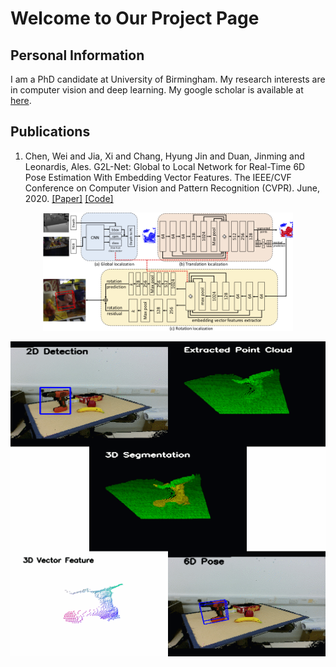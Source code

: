 # Welcome to Our Project Page

## Personal Information

I am a PhD candidate at University of Birmingham. My research interests are in computer vision and deep learning. My google scholar is available at [here](https://scholar.google.com/citations?user=Wv68qZwAAAAJ&hl=en).



## Publications
1. Chen, Wei and Jia, Xi and Chang, Hyung Jin and Duan, Jinming and Leonardis, Ales. G2L-Net: Global to Local Network for Real-Time 6D Pose Estimation With Embedding Vector Features. The IEEE/CVF Conference on Computer Vision and Pattern Recognition (CVPR). June, 2020. [[Paper]](http://openaccess.thecvf.com/content_CVPR_2020/papers/Chen_G2L-Net_Global_to_Local_Network_for_Real-Time_6D_Pose_Estimation_CVPR_2020_paper.pdf) [[Code]](https://github.com/DC1991/G2L_Net)

<div  align="center"> 
<img src="https://github.com/DC1991/Projects/blob/master/imgs/arch_c.png" width=400/>
</div>  

![arch](https://github.com/DC1991/Projects/blob/master/imgs/teaser.gif)





